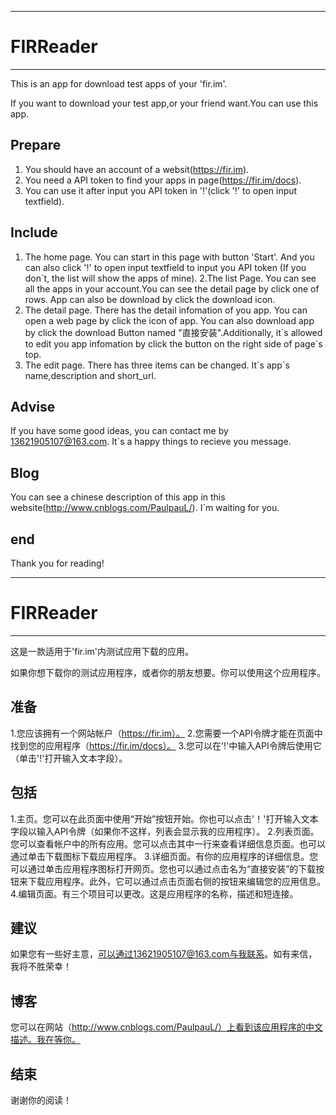 ----------------------------------------------------
# FIRReader
----------------------------------------------------
This is an app for download test apps of your 'fir.im'. 

If you want to download your test app,or your friend want.You can use this app.

## Prepare

1. You should have an account of a websit(https://fir.im).
2. You need a API token to find your apps in page(https://fir.im/docs).
3. You can use it after input you API token in '!'(click '!' to open input textfield).

## Include
1. The home page. You can start in this page with button 'Start'.
  And you can also click '!' to open input textfield to input you API token
  (If you don\`t, the list will show the apps of mine).
2.The list Page. You can see all the apps in your account.You can see the detail page by click one of rows. App can also be download by click the download icon.
3. The detail page. There has the detail infomation of you app. You can open a web page by click the icon of app. You can also download app by click the download Button named "直接安装".Additionally, it\`s allowed to edit you app infomation by click the button on the right side of page\`s top.
4. The edit page. There has three items can be changed. It\`s app\`s name,description and short_url.

## Advise

If you have some good ideas, you can contact me by 13621905107@163.com. It\`s a happy things to recieve you message.

## Blog
You can see a chinese description of this app in this website(http://www.cnblogs.com/PaulpauL/). I\`m waiting for you.

## end
Thank you for reading!

----------------------------------------------------
# FIRReader
----------------------------------------------------
这是一款适用于'fir.im'内测试应用下载的应用。

如果你想下载你的测试应用程序，或者你的朋友想要。你可以使用这个应用程序。

## 准备

1.您应该拥有一个网站帐户（https://fir.im）。
2.您需要一个API令牌才能在页面中找到您的应用程序（https://fir.im/docs）。
3.您可以在'!'中输入API令牌后使用它（单击'!'打开输入文本字段）。

## 包括
1.主页。您可以在此页面中使用“开始”按钮开始。你也可以点击'！'打开输入文本字段以输入API令牌（如果你不这样，列表会显示我的应用程序）。
2.列表页面。您可以查看帐户中的所有应用。您可以点击其中一行来查看详细信息页面。也可以通过单击下载图标下载应用程序。
3.详细页面。有你的应用程序的详细信息。您可以通过单击应用程序图标打开网页。您也可以通过点击名为“直接安装”的下载按钮来下载应用程序。此外，它可以通过点击页面右侧的按钮来编辑您的应用信息。
4.编辑页面。有三个项目可以更改。这是应用程序的名称，描述和短连接。

## 建议

如果您有一些好主意，可以通过13621905107@163.com与我联系。如有来信，我将不胜荣幸！

## 博客
您可以在网站（http://www.cnblogs.com/PaulpauL/）上看到该应用程序的中文描述。我在等你。

## 结束
谢谢你的阅读！
